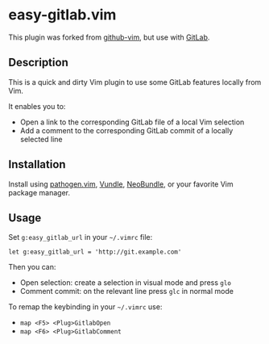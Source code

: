 # easy-gitlab.vim

This plugin was forked from
[github-vim](https://github.com/solars/github-vim), but use with [GitLab](https://about.gitlab.com).

## Description

This is a quick and dirty Vim plugin to use some GitLab features locally from Vim.

It enables you to:

- Open a link to the corresponding GitLab file of a local Vim selection
- Add a comment to the corresponding GitLab commit of a locally selected line

## Installation

Install using [pathogen.vim](https://github.com/tpope/vim-pathogen), [Vundle](https://github.com/gmarik/Vundle.vim), [NeoBundle](https://github.com/Shougo/neobundle.vim), or your favorite Vim package manager.

## Usage

Set `g:easy_gitlab_url` in your `~/.vimrc` file:

```
let g:easy_gitlab_url = 'http://git.example.com'
```

Then you can:

- Open selection: create a selection in visual mode and press `glo`
- Comment commit: on the relevant line press `glc` in normal mode

To remap the keybinding in your `~/.vimrc` use:

- `map <F5> <Plug>GitlabOpen`
- `map <F6> <Plug>GitlabComment`

